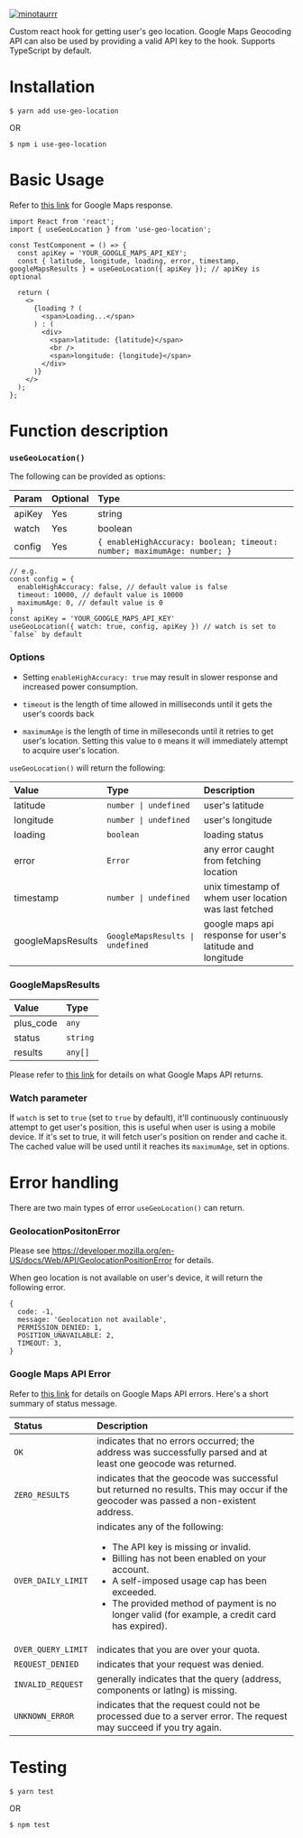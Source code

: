 [![minotaurrr](https://circleci.com/gh/minotaurrr/use-geo-location.svg?style=shield)](https://github.com/minotaurrr/use-geo-location)

Custom react hook for getting user's geo location.
Google Maps Geocoding API can also be used by providing a valid API key to the hook.
Supports TypeScript by default.

# Installation

```
$ yarn add use-geo-location
```

OR

```
$ npm i use-geo-location
```

# Basic Usage

Refer to [this link](https://developers.google.com/maps/documentation/geocoding/overview?hl=en_GB#ReverseGeocoding) for Google Maps response.

```
import React from 'react';
import { useGeoLocation } from 'use-geo-location';

const TestComponent = () => {
  const apiKey = 'YOUR_GOOGLE_MAPS_API_KEY';
  const { latitude, longitude, loading, error, timestamp, googleMapsResults } = useGeoLocation({ apiKey }); // apiKey is optional

  return (
    <>
      {loading ? (
        <span>Loading...</span>
      ) : (
        <div>
          <span>latitude: {latitude}</span>
          <br />
          <span>longitude: {longitude}</span>
        </div>
      )}
    </>
  );
};

```

# Function description

### `useGeoLocation()`

The following can be provided as options:

| Param  | Optional | Type                                                                    |
| :----- | :------- | :---------------------------------------------------------------------- |
| apiKey | Yes      | string                                                                  |
| watch  | Yes      | boolean                                                                 |
| config | Yes      | `{ enableHighAccuracy: boolean; timeout: number; maximumAge: number; }` |

```
// e.g.
const config = {
  enableHighAccuracy: false, // default value is false
  timeout: 10000, // default value is 10000
  maximumAge: 0, // default value is 0
}
const apiKey = 'YOUR_GOOGLE_MAPS_API_KEY'
useGeoLocation({ watch: true, config, apiKey }) // watch is set to `false` by default
```

### Options

- Setting `enableHighAccuracy: true` may result in slower response and increased power consumption.

- `timeout` is the length of time allowed in milliseconds until it gets the user's coords back

- `maximumAge` is the length of time in milleseconds until it retries to get user's location. Setting this value to `0` means it will immediately attempt to acquire user's location.

`useGeoLocation()` will return the following:

| Value             | Type                             | Description                                                |
| :---------------- | :------------------------------- | :--------------------------------------------------------- |
| latitude          | `number \| undefined`            | user's latitude                                            |
| longitude         | `number \| undefined`            | user's longitude                                           |
| loading           | `boolean`                        | loading status                                             |
| error             | `Error`                          | any error caught from fetching location                    |
| timestamp         | `number \| undefined`            | unix timestamp of whem user location was last fetched      |
| googleMapsResults | `GoogleMapsResults \| undefined` | google maps api response for user's latitude and longitude |

### GoogleMapsResults

| Value     | Type     |
| :-------- | :------- |
| plus_code | `any`    |
| status    | `string` |
| results   | `any[]`  |

Please refer to [this link](https://developers.google.com/maps/documentation/geocoding/overview?hl=en_GB) for details on what Google Maps API returns.

### Watch parameter

If `watch` is set to `true` (set to `true` by default), it'll continuously continuously attempt to get user's position, this is useful when user is using a mobile device.
If it's set to true, it will fetch user's position on render and cache it. The cached value will be used until it reaches its `maximumAge`, set in options.

# Error handling

There are two main types of error `useGeoLocation()` can return.

### GeolocationPositonError

Please see https://developer.mozilla.org/en-US/docs/Web/API/GeolocationPositionError for details.

When geo location is not available on user's device, it will return the following error.

```
{
  code: -1,
  message: 'Geolocation not available',
  PERMISSION_DENIED: 1,
  POSITION_UNAVAILABLE: 2,
  TIMEOUT: 3,
}
```

### Google Maps API Error

Refer to [this link](https://developers.google.com/maps/documentation/geocoding/overview?hl=en_GB#ErrorMessages) for details on Google Maps API errors.
Here's a short summary of status message.

| Status             | Description                                                                                                                                                                                                                                                                                           |
| :----------------- | :---------------------------------------------------------------------------------------------------------------------------------------------------------------------------------------------------------------------------------------------------------------------------------------------------- |
| `OK`               | indicates that no errors occurred; the address was successfully parsed and at least one geocode was returned.                                                                                                                                                                                         |
| `ZERO_RESULTS`     | indicates that the geocode was successful but returned no results. This may occur if the geocoder was passed a non-existent address.                                                                                                                                                                  |
| `OVER_DAILY_LIMIT` | indicates any of the following:<br><ul><li>The API key is missing or invalid.</li><li>Billing has not been enabled on your account.</li><li>A self-imposed usage cap has been exceeded.</li><li>The provided method of payment is no longer valid (for example, a credit card has expired).</li></ul> |
| `OVER_QUERY_LIMIT` | indicates that you are over your quota.                                                                                                                                                                                                                                                               |
| `REQUEST_DENIED`   | indicates that your request was denied.                                                                                                                                                                                                                                                               |
| `INVALID_REQUEST`  | generally indicates that the query (address, components or latlng) is missing.                                                                                                                                                                                                                        |
| `UNKNOWN_ERROR`    | indicates that the request could not be processed due to a server error. The request may succeed if you try again.                                                                                                                                                                                    |

# Testing

```
$ yarn test
```

OR

```
$ npm test
```
